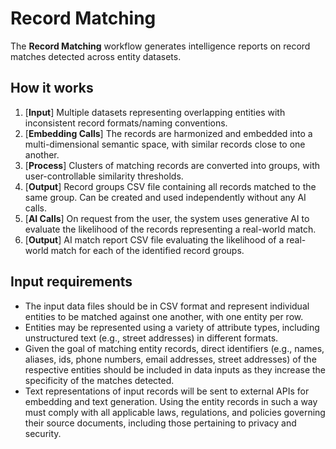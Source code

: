 # Record Matching

The **Record Matching** workflow generates intelligence reports on record matches detected across entity datasets.

## How it works

1. [**Input**] Multiple datasets representing overlapping entities with inconsistent record formats/naming conventions. 
2. [**Embedding Calls**] The records are harmonized and embedded into a multi-dimensional semantic space, with similar records close to one another.
3. [**Process**] Clusters of matching records are converted into groups, with user-controllable similarity thresholds.
5. [**Output**] Record groups CSV file containing all records matched to the same group. Can be created and used independently without any AI calls.
6. [**AI Calls**] On request from the user, the system uses generative AI to evaluate the likelihood of the records representing a real-world match.
7. [**Output**] AI match report CSV file evaluating the likelihood of a real-world match for each of the identified record groups.

## Input requirements

- The input data files should be in CSV format and represent individual entities to be matched against one another, with one entity per row.
- Entities may be represented using a variety of attribute types, including unstructured text (e.g., street addresses) in different formats.
- Given the goal of matching entity records, direct identifiers (e.g., names, aliases, ids, phone numbers, email addresses, street addresses) of the respective entities should be included in data inputs as they increase the specificity of the matches detected.
- Text representations of input records will be sent to external APIs for embedding and text generation. Using the entity records in such a way must comply with all applicable laws, regulations, and policies governing their source documents, including those pertaining to privacy and security.
